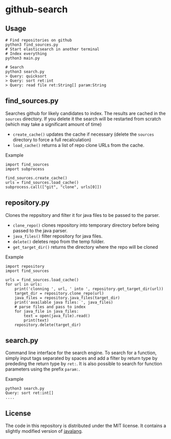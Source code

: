 # github-search

Usage
-----
~~~
# Find repositories on github
python3 find_sources.py
# Start elasticsearch in another terminal
# Index everything
python3 main.py

# Search
python3 search.py
> Query: quicksort
> Query: sort ret:int
> Query: read file ret:String[] param:String
~~~

find_sources.py
---------------
Searches github for likely candidates to index.
The results are cached in the `sources` directory. If you delete it the search will be restarted from scratch (which may take a significant amount of time)

- `create_cache()` updates the cache if necessary (delete the `sources` directory to force a full recalculation)
- `load_cache()` returns a list of repo clone URLs from the cache.

Example
~~~
import find_sources
import subprocess

find_sources.create_cache()
urls = find_sources.load_cache()
subprocess.call(["git", "clone", urls[0]])
~~~


repository.py
-------------
Clones the reppsitory and filter it for java files to be passed to the parser.

- `clone_repo()` clones repository into temporary directory before being passed to the java parser.
- `java_files()` filter repository for java files.
- `delete()` deletes repo from the temp folder.
- `get_target_dir()` returns the directory where the repo will be cloned

Example
~~~
import repository
import find_sources

urls = find_sources.load_cache()
for url in urls:
    print('clonning ', url, ' into ', repository.get_target_dir(url))
    target_dir = repository.clone_repo(url)
    java_files = repository.java_files(target_dir)
    print('available java files: ', java_files)
    # parse files and pass to index
    for java_file in java_files:
        text = open(java_file).read()
        print(text)
    repository.delete(target_dir)
~~~

search.py
---------
Command line interface for the search engine. To search for a function, simply input tags separated by spaces and add a filter by return type by prededing the return type by `ret:`. It is also possible to search for function parameters using the prefix `param:`.

Example
~~~
python3 search.py
Query: sort ret:int[]
....
~~~

License
-------
The code in this repository is distributed under the MIT license. It contains a slightly modified version of [javalang](https://github.com/c2nes/javalang).

